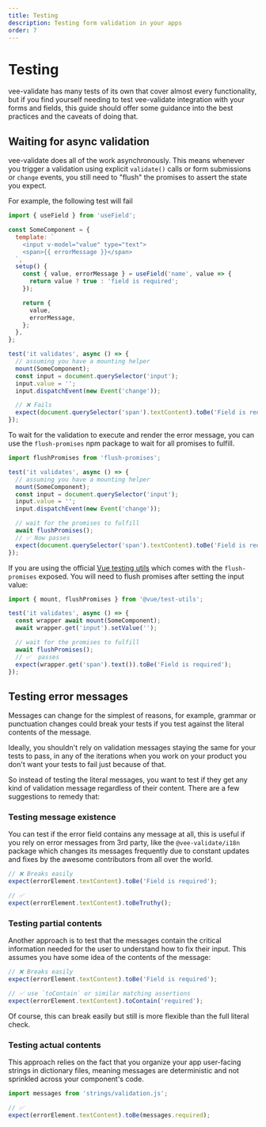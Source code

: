 ```yaml
---
title: Testing
description: Testing form validation in your apps
order: 7
---
```


# Testing

vee-validate has many tests of its own that cover almost every functionality, but if you find yourself needing to test vee-validate integration with your forms and fields, this guide should offer some guidance into the best practices and the caveats of doing that.

## Waiting for async validation

vee-validate does all of the work asynchronously. This means whenever you trigger a validation using explicit `validate()` calls or form submissions or `change` events, you still need to "flush" the promises to assert the state you expect.

For example, the following test will fail

```js
import { useField } from 'useField';

const SomeComponent = {
  template: `
    <input v-model="value" type="text">
    <span>{{ errorMessage }}</span>
  `,
  setup() {
    const { value, errorMessage } = useField('name', value => {
      return value ? true : 'field is required';
    });

    return {
      value,
      errorMessage,
    };
  },
};

test('it validates', async () => {
  // assuming you have a mounting helper
  mount(SomeComponent);
  const input = document.querySelector('input');
  input.value = '';
  input.dispatchEvent(new Event('change'));

  // ❌ Fails
  expect(document.querySelector('span').textContent).toBe('Field is required');
});
```

To wait for the validation to execute and render the error message, you can use the `flush-promises` npm package to wait for all promises to fulfill.

```js
import flushPromises from 'flush-promises';

test('it validates', async () => {
  // assuming you have a mounting helper
  mount(SomeComponent);
  const input = document.querySelector('input');
  input.value = '';
  input.dispatchEvent(new Event('change'));

  // wait for the promises to fulfill
  await flushPromises();
  // ✅ Now passes
  expect(document.querySelector('span').textContent).toBe('Field is required');
});
```

If you are using the official [Vue testing utils](https://next.vue-test-utils.vuejs.org/) which comes with the `flush-promises` exposed. You will need to flush promises after setting the input value:

```js
import { mount, flushPromises } from '@vue/test-utils';

test('it validates', async () => {
  const wrapper await mount(SomeComponent);
  await wrapper.get('input').setValue('');

  // wait for the promises to fulfill
  await flushPromises();
  // ✅  passes
  expect(wrapper.get('span').text()).toBe('Field is required');
});
```

## Testing error messages

Messages can change for the simplest of reasons, for example, grammar or punctuation changes could break your tests if you test against the literal contents of the message.

Ideally, you shouldn't rely on validation messages staying the same for your tests to pass, in any of the iterations when you work on your product you don't want your tests to fail just because of that.

So instead of testing the literal messages, you want to test if they get any kind of validation message regardless of their content. There are a few suggestions to remedy that:

### Testing message existence

You can test if the error field contains any message at all, this is useful if you rely on error messages from 3rd party, like the `@vee-validate/i18n` package which changes its messages frequently due to constant updates and fixes by the awesome contributors from all over the world.

```js
// ❌ Breaks easily
expect(errorElement.textContent).toBe('Field is required');

// ✅
expect(errorElement.textContent).toBeTruthy();
```

### Testing partial contents

Another approach is to test that the messages contain the critical information needed for the user to understand how to fix their input. This assumes you have some idea of the contents of the message:

```js
// ❌ Breaks easily
expect(errorElement.textContent).toBe('Field is required');

// ✅ use `toContain` or similar matching assertions
expect(errorElement.textContent).toContain('required');
```

Of course, this can break easily but still is more flexible than the full literal check.

### Testing actual contents

This approach relies on the fact that you organize your app user-facing strings in dictionary files, meaning messages are deterministic and not sprinkled across your component's code.

```js
import messages from 'strings/validation.js';

// ✅
expect(errorElement.textContent).toBe(messages.required);
```
